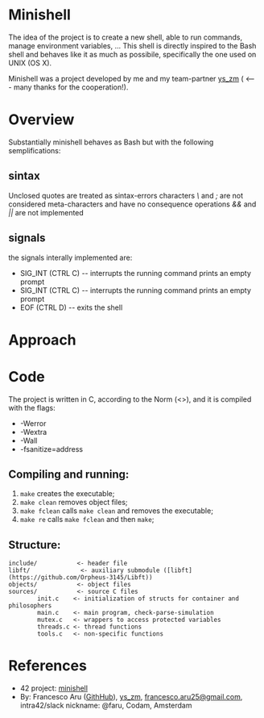 # Minishell
The idea of the project is to create a new shell, able to run commands, manage environment variables, ...
This shell is directly inspired to the Bash shell and behaves like it as much as possibile, specifically the one used on UNIX (OS X).

Minishell was a project developed by me and my team-partner [ys_zm](https://github.com/ys-zm) ( <--- many thanks for the cooperation!).


# Overview
Substantially minishell behaves as Bash but with the following semplifications:
## sintax
Unclosed quotes are treated as sintax-errors
characters *\\* and *;* are not considered meta-characters and have no consequence
operations *&&* and *||* are not implemented

## signals
the signals interally implemented are:
- SIG_INT (CTRL C)  -- interrupts the running command prints an empty prompt
- SIG_INT (CTRL C)  -- interrupts the running command prints an empty prompt
- EOF (CTRL D)  -- exits the shell

# Approach
# Code
The project is written in C, according to the Norm (<<LINK>>), and it is compiled with the flags:
- -Werror
- -Wextra
- -Wall
- -fsanitize=address

## Compiling and running:
1. `make`    creates the executable;
1. `make clean`    removes object files;
1. `make fclean`    calls `make clean` and removes the executable;
1. `make re`    calls `make fclean` and then `make`;

## Structure:
    include/           <- header file
    libft/              <- auxiliary submodule ([libft](https://github.com/Orpheus-3145/Libft))
    objects/           <- object files
    sources/           <- source C files
            init.c    <- initialization of structs for container and philosophers
            main.c    <- main program, check-parse-simulation
            mutex.c   <- wrappers to access protected variables
            threads.c <- thread functions
            tools.c   <- non-specific functions

# References
- 42 project: [minishell](https://cdn.intra.42.fr/pdf/pdf/99970/en.subject.pdf)
- By: Francesco Aru ([GithHub](https://github.com/Orpheus-3145)), [ys_zm](https://github.com/ys-zm), francesco.aru25@gmail.com, intra42/slack nickname: @faru, Codam, Amsterdam